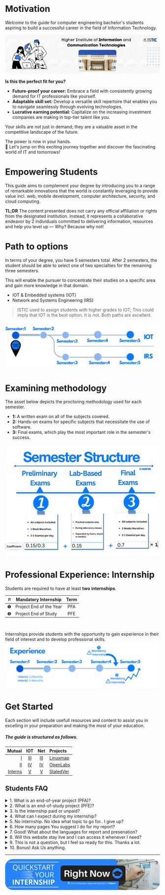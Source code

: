 <br>

# Motivation

*Welcome* to the guide for computer engineering bachelor's students aspiring to build a successful career in the field of Information Technology.

![THINKING ABOUT THE PERFECT DESIGN](images/welcome-modified.png)

**Is this the perfect fit for you?**

- **Future-proof your career:** Embrace a field with consistently growing demand for IT professionals like yourself.
- **Adaptable skill set:** Develop a versatile skill repertoire that enables you to navigate seamlessly through evolving technologies.
- **Lucrative earning potential:** Capitalize on the increasing investment companies are making in top-tier talent like you. 

Your skills are not just in demand; they are a valuable asset in the competitive landscape of the future.


The power is now in your hands.<br>
🎯 Let's jump on this exciting journey together and discover the fascinating world of IT and tomorrows!

# Empowering Students
This guide aims to complement your degree by introducing you to a range of remarkable innovations that the world is constantly leveraging to provide value incl.  web, mobile development, computer architecture, security, and cloud computing.

**TL;DR** The content presented does not carry any official affiliation or rights from the designated institution. 
Instead, it represents a collaborative endeavor by 2 individuals committed to delivering information, resources and help you level up — Why? Because why not!

# Path to options
In terms of your degree, you have 5 semesters total. After 2 semesters, the student should be able to select one of two specialties for the remaining three semesters. 

This will enable the pursuer to concentrate their studies on a specific area and gain more knowledge in that domain.
- IOT & Embedded systems (IOT)
- Network and Systems Engineering (IRS)

> ISTIC used to assign students with higher grades to IOT; This could imply that IOT is the best option. It is not. Both paths are excellent.

![BRANCH_INSIGHT](images/edit0-1.png)

# Examining methodology
The asset below depicts the proctoring methodology used for each semester.
- **1:** A written exam on all of the subjects covered.
- **2:** Hands-on exams for specific subjects that necessitate the use of software.
- **3:** Final exams, which play the most important role in the semester's success.

![Photo of Semester](images/enstructure-1.png)

# Professional Experience: Internship
Students are required to have at least **two** **internships**. 

| 𝑛 | Mandatory Internship           |Term   |
|-- |----------------------          |:-----: |
| ❶ | Project End of the Year        | PFA    |
| ❷ | Project End of Study           | PFE    | 


<br>

Internships provide students with the opportunity to gain experience in their field of interest and to develop professional skills. 
![Interns](images/intern.png)


# Get Started


Each section will include usefull resources and content to assist you in excelling in your preparation and making the most of your education.
##### The guide is structured as follows.

| Mutual      | IOT |Net  | Projects|   
| -----------: | :-----------: |:-----------: |:----------- |
| [Ⅰ](Semester1/1.md )|[Ⅲ](Semester3-IOT/3.md)| [Ⅲ](Semester3-IRS/3.md)|[Linuxmap](https://linux.computer-engineering.tech/)|
| [Ⅱ](Semester2/2.md)        |[Ⅳ](Semester4-IOT/4.md)| [Ⅳ](Semester4-IRS/4.md) | [OpenLabs](https://labs.computer-engineering.tech/)|
| [Interns](intern.md)       |[Ⅴ](Semester5-IOT/5.md)| [Ⅴ](Semester5-IRS/5.md) | [StaledVer](https://stale.computer-engineering.tech/#/)|


## Students FAQ

<details>
<summary>1. What is an end-of-year project (PFA)?</summary>

An end-of-year project also PFA is a comprehensive academic project that students complete at the end of a given year while pursuing a degree program 

E.g. at the end of your 1st or 2nd college year during a <a href="#/intern">Summer Internship</a>.
</details>

<details>
<summary>2. What is an end-of-study project (PFE)?</summary>

An end-of-study project also PFE is a comprehensive academic project that students complete at the very end of their degree program.
</details>

<details>
<summary>3. Is the internship paid or unpaid?</summary>

Internships can be paid, unpaid, or offer a stipend. Paid internships are more common in certain industries, but the experience gained from an unpaid internship is valuable. 

My internship at <a href="https://raw.githubusercontent.com/yaya2devops/bachelor-guide/main/docs/images/InternsAssets/attes.png">Linedata</a> was unpaid but got my takeoff to the sky.
</details>

<details>
<summary>4. What can I expect during my internship?</summary>

Internship experiences vary, but you can expect to work on tasks related to your field, collaborate with colleagues, attend meetings, and learn from professionals in the industry.
</details>

<details>
<summary>5. No internship. No idea what topic to go for.. I give up?</summary>

Having people around can be nice, BUT it is not an absolute necessity. <br>
You possess the potential to chart your own course, and others will take notice in due time.

Meaning. Start to work on your LaTeX report immediately. <br>
I have supplied you with all the resources and information I once hoped to find, which should enable you to successfully complete the job.

Come <a href="#/control">Join me</a> more where I guide you to the next level.

</details>


<details>
<summary>
6. How many pages You suggest I do for my report?
</summary>

I highly recommend doing a 30 "plus" pages for your PFA. So you can aim and feel comfortable for 60 plus on your PFE.
</details>

<details>
<summary>
7. Good! What about the languages for report and presenation?
</summary>

You have the flexibility to choose a language for both tasks. This means you can, for instance, select French for your report and French for your presentation, or opt for English for both your report and presentation.
</details>

<details>
<summary>
8. Will this website stay live and I can access it whenever I need?
</summary>

Certainly, I've already <a href="#/renewal/">renewed the domain here</a>, and I'll continue to do so consistently to ensure you can learn anytime, anywhere. Promise!

</details>

<details>
<summary>
9. This is not a question, but I feel so ready for this. Thanks a lot.
</summary>

 
Pleasure. I love that!

So! It's time to demonstrate your commitment and make the most out of this experience.
<br>

Create, Build, Adjust, and deliver! 
<br>
I'll sense your energy flowing from the universe! 

</details>


<details>
<summary>
10.  Bonus! Ask Us anything.
</summary>

If you require any more help for your studies, **Click** the following asset.<br> 

[<img src="issue/assets/issue-ticket.png">](https://github.com/yaya2devops/bachelor-guide/issues/new?title=Heyy%20,%20I%20know%20a%20lot%20,%20and%20Im%20HERE%20To%20Help%20Just%20You%20!!%20Np%20,%20You%20can%20write%20me.&body=%0A%0A%5BYaya%20Asks%20For%20Your%20feedback%20here%5D%0A%0A%0A---%0A%23%23%23%23%20Guide%20Details%0A%E2%9A%A0%20*Leave%20This%20section%20for%20GitHub%20and%20Guide%20issue%20redirections*%0A*%20ID%3A%20%5B7e2c0e6e-8b6d-4c2f-aaef-15f736a7b2a1%5D%0A*%20Version%20Independent%20ID%3A%20%5Ba5f1d387-7be9-4f0c-b92d-d52d16ef1d8e%5D%0A*%20Content%3A%20%5BBachelors%20in%20Computer%20Engineering%20Guide%5D%0A*%20Content%20Source%3A%20%5Bbachelor-guide/docs/README.md%5D(https://github.com/yaya2devops/bachelor-guide/blob/main/docs/README.md)%0A*%20Service%3A%20%5Bcollege-students-empower%5D%0A*%20GitHub%20Handle%3A%20%40yaya2devops)

> <a href="https://github.com/yaya2devops/bachelor-guide/issues/new?title=Your%20Second%20Call%20To%20Action%20,%20Just%20Do%20It%20%20..We%20will%20answer%20ASAP&body=%0A%0A%5BYaya%20Asks%20AGAIN%20To%20Help%20You%20here%5D%0A%0A%0A---%0A%23%23%23%23%20Guide%20Details%0A%E2%9A%A0%20*Leave%20This%20section%20for%20GitHub%20and%20Guide%20issue%20redirections*%0A*%20ID%3A%20%5B7e2c0e6e-8b6d-4c2f-aaef-15f736a7b2a1%5D%0A*%20Version%20Independent%20ID%3A%20%5Ba5f1d387-7be9-4f0c-b92d-d52d16ef1d8e%5D%0A*%20Content%3A%20%5BBachelors%20in%20Computer%20Engineering%20Guide%5D%0A*%20Content%20Source%3A%20%5Bbachelor-guide/docs/README.md%5D(https://github.com/yaya2devops/bachelor-guide/blob/main/docs/README.md)%0A*%20Service%3A%20%5Bcollege-students-empower%5D%0A*%20GitHub%20Handle%3A%20%40yaya2devops"><b>Re-seize Your Power</b></a>.<br> 


</details>

---

<a href="https://istic.computer-engineering.tech/#/intern">
  <img src="images/InternsAssets/intern-push.png" alt="Ignite Summer Intern" style="width: auto; height: auto;" />
</a>
